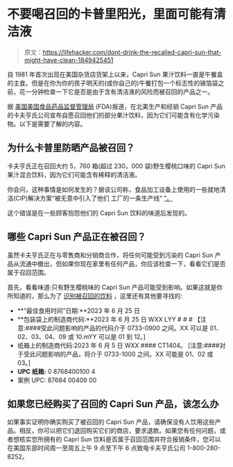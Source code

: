 # 不要喝召回的卡普里阳光，里面可能有清洁液

> 原文：<https://lifehacker.com/dont-drink-the-recalled-capri-sun-that-might-have-clean-1849425451>

自 1981 年首次出现在美国杂货店货架上以来，Capri Sun 果汁饮料一直是午餐盒的主食。但是在你为你的孩子明天的(或你自己的)午餐打包一个标志性的锡箔袋之前，花一分钟检查一下它是否是由于含有清洁液的风险而被召回的产品之一。



据 [美国美国食品药品监督管理局](https://www.fda.gov/safety/recalls-market-withdrawals-safety-alerts/kraft-heinz-announcing-voluntary-recall-capri-sun-wild-cherry-flavored-juice-drink-blend-beverages) (FDA)报道，在北美生产和经销 Capri Sun 产品的卡夫亨氏公司宣布自愿召回他们的部分果汁饮料，因为它们可能含有化学污染物。以下是需要了解的内容。

## 为什么卡普里防晒产品被召回？

卡夫亨氏正在召回大约 5，760 箱(超过 230，000 袋)野生樱桃口味的 Capri Sun 果汁混合饮料，因为它们可能含有稀释的清洁液。

你会问，这种事情是如何发生的？据该公司称，食品加工设备上使用的一些就地清洁(CIP)解决方案“被无意中引入了他们 工厂的一条生产线“ [”。](https://www.fda.gov/safety/recalls-market-withdrawals-safety-alerts/kraft-heinz-announcing-voluntary-recall-capri-sun-wild-cherry-flavored-juice-drink-blend-beverages)

这个错误是在一些顾客抱怨他们的 Capri Sun 饮料的味道后发现的。

## 哪些 Capri Sun 产品正在被召回？

虽然卡夫亨氏正在与零售商和分销商合作，将任何可能受到污染的 Capri Sun 产品从流通中撤出，但如果你现在家里有任何产品，你应该检查一下，看看它们是否属于召回范围。

首先，看看味道:只有野生樱桃味的 Capri Sun 产品可能受到影响。如果这就是你所知道的，那么为了 [识别被召回的饮料](https://www.fda.gov/safety/recalls-market-withdrawals-safety-alerts/kraft-heinz-announcing-voluntary-recall-capri-sun-wild-cherry-flavored-juice-drink-blend-beverages) ，这里还有其他要寻找的:

*   **“最佳食用时间”日期:**2023 年 6 月 25 日
*   **包装袋上的制造商代码:**2023 年 6 月 25 日 WXX LYY # # #
    【注意:####受此问题影响的产品的代码介于 0733-0900 之间。XX 可以是 01、02、03、04、09 或 10.mYY 可以是 01 到 12。]
*   纸箱上的制造商代码:2023 年 6 月 5 日 WXX #### CT1404。
    [注意:####对于受此问题影响的产品，将介于 0733-1000 之间。XX 可能是 01、02 或 03。]
*   **UPC 纸箱:** 0 8768400100 4
*   案例 UPC: 87684 00409 00

## 如果您已经购买了召回的 Capri Sun 产品，该怎么办

如果事实证明你确实购买了被召回的 Capri Sun 产品，请确保没有人饮用这些产品。相反，你可以把它们退回购买它们的商店，要求退款。如果您有任何问题，或者想核实您所拥有的 Capri Sun 饮料是否属于召回范围并符合报销条件，您可以在美国东部时间周一至周五上午 9 点至下午 6 点致电卡夫亨氏公司 1-800-280-8252。